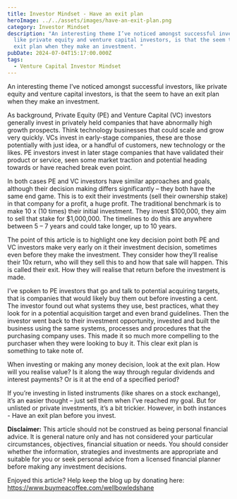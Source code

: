 ```yaml
---
title: Investor Mindset - Have an exit plan
heroImage: ../../assets/images/have-an-exit-plan.png
category: Investor Mindset
description: "An interesting theme I’ve noticed amongst successful investors,
  like private equity and venture capital investors, is that the seem to have an
  exit plan when they make an investment. "
pubDate: 2024-07-04T15:17:00.000Z
tags:
  - Venture Capital Investor Mindset
---
```

An interesting theme I’ve noticed amongst successful investors, like private equity and venture capital investors, is that the seem to have an exit plan when they make an investment. 

As background, Private Equity (PE) and Venture Capital (VC) investors generally invest in privately held companies that have abnormally high growth prospects. Think technology businesses that could scale and grow very quickly. VCs invest in early-stage companies, these are those potentially with just idea, or a handful of customers, new technology or the likes. PE investors invest in later stage companies that have validated their product or service, seen some market traction and potential heading towards or have reached break even point.  

In both cases PE and VC investors have similar approaches and goals, although their decision making differs significantly – they both have the same end game. This is to exit their investments (sell their ownership stake) in that company for a profit, a huge profit. The traditional benchmark is to make 10 x (10 times) their initial investment. They invest $100,000, they aim to sell that stake for $1,000,000. The timelines to do this are anywhere between 5 – 7 years and could take longer, up to 10 years. 

The point of this article is to highlight one key decision point both PE and VC investors make very early on it their investment decision, sometimes even before they make the investment. They consider how they’ll realise their 10x return, who will they sell this to and how that sale will happen. This is called their exit. How they will realise that return before the investment is made. 

I’ve spoken to PE investors that go and talk to potential acquiring targets, that is companies that would likely buy them out before investing a cent. The investor found out what systems they use, best practices, what they look for in a potential acquisition target and even brand guidelines. Then the investor went back to their investment opportunity, invested and built the business using the same systems, processes and procedures that the purchasing company uses. This made it so much more compelling to the purchaser when they were looking to buy it. This clear exit plan is something to take note of. 

When investing or making any money decision, look at the exit plan. How will you realise value? Is it along the way through regular dividends and interest payments? Or is it at the end of a specified period?     

If you’re investing in listed instruments (like shares on a stock exchange), it’s an easier thought – just sell them when I’ve reached my goal. But for unlisted or private investments, it’s a bit trickier. However, in both instances - Have an exit plan before you invest. 

**Disclaimer:** This article should not be construed as being personal financial advice. It is general nature only and has not considered your particular circumstances, objectives, financial situation or needs. You should consider whether the information, strategies and investments are appropriate and suitable for you or seek personal advice from a licensed financial planner before making any investment decisions.



Enjoyed this article? Help keep the blog up by donating here: https://www.buymeacoffee.com/wellbowledshane
